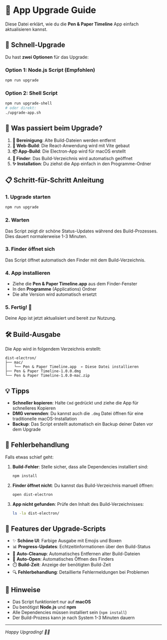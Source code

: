 # 🚀 App Upgrade Guide

Diese Datei erklärt, wie du die **Pen & Paper Timeline** App einfach aktualisieren kannst.

## 🎯 Schnell-Upgrade

Du hast **zwei Optionen** für das Upgrade:

### Option 1: Node.js Script (Empfohlen)
```bash
npm run upgrade
```

### Option 2: Shell Script
```bash
npm run upgrade-shell
# oder direkt:
./upgrade-app.sh
```

## 🎨 Was passiert beim Upgrade?

1. **🧹 Bereinigung**: Alte Build-Dateien werden entfernt
2. **🔨 Web-Build**: Die React-Anwendung wird mit Vite gebaut
3. **📦 App-Build**: Die Electron-App wird für macOS erstellt
4. **📁 Finder**: Das Build-Verzeichnis wird automatisch geöffnet
5. **✨ Installation**: Du ziehst die App einfach in den Programme-Ordner

## 📋 Schritt-für-Schritt Anleitung

### 1. Upgrade starten
```bash
npm run upgrade
```

### 2. Warten
Das Script zeigt dir schöne Status-Updates während des Build-Prozesses. Dies dauert normalerweise 1-3 Minuten.

### 3. Finder öffnet sich
Das Script öffnet automatisch den Finder mit dem Build-Verzeichnis.

### 4. App installieren
- Ziehe die **Pen & Paper Timeline.app** aus dem Finder-Fenster
- In den **Programme** (Applications) Ordner
- Die alte Version wird automatisch ersetzt

### 5. Fertig! 🎉
Deine App ist jetzt aktualisiert und bereit zur Nutzung.

## 🛠️ Build-Ausgabe

Die App wird in folgendem Verzeichnis erstellt:
```
dist-electron/
├── mac/
│   └── Pen & Paper Timeline.app  ← Diese Datei installieren
├── Pen & Paper Timeline-1.0.0.dmg
└── Pen & Paper Timeline-1.0.0-mac.zip
```

## 💡 Tipps

- **Schneller kopieren**: Halte `Cmd` gedrückt und ziehe die App für schnelleres Kopieren
- **DMG verwenden**: Du kannst auch die `.dmg` Datei öffnen für eine traditionelle macOS-Installation
- **Backup**: Das Script erstellt automatisch ein Backup deiner Daten vor dem Upgrade

## 🔧 Fehlerbehandlung

Falls etwas schief geht:

1. **Build-Fehler**: Stelle sicher, dass alle Dependencies installiert sind:
   ```bash
   npm install
   ```

2. **Finder öffnet nicht**: Du kannst das Build-Verzeichnis manuell öffnen:
   ```bash
   open dist-electron
   ```

3. **App nicht gefunden**: Prüfe den Inhalt des Build-Verzeichnisses:
   ```bash
   ls -la dist-electron/
   ```

## 🎨 Features der Upgrade-Scripts

- ✨ **Schöne UI**: Farbige Ausgabe mit Emojis und Boxen
- 📊 **Progress-Updates**: Echtzeitinformationen über den Build-Status
- 🧹 **Auto-Cleanup**: Automatisches Entfernen alter Build-Dateien
- 📁 **Auto-Open**: Automatisches Öffnen des Finders
- ⏱️ **Build-Zeit**: Anzeige der benötigten Build-Zeit
- 🔍 **Fehlerbehandlung**: Detaillierte Fehlermeldungen bei Problemen

## 📝 Hinweise

- Das Script funktioniert nur auf **macOS**
- Du benötigst **Node.js** und **npm**
- Alle Dependencies müssen installiert sein (`npm install`)
- Der Build-Prozess kann je nach System 1-3 Minuten dauern

---

*Happy Upgrading! 🚀✨*
